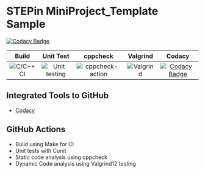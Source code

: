 # STEPin MiniProject_Template Sample

[![Codacy Badge](https://api.codacy.com/project/badge/Grade/3b20c7c3ec7f4734b42cc0d04dcf3fb2)](https://app.codacy.com/manual/stepin654321/MiniProject_Template?utm_source=github.com&utm_medium=referral&utm_content=stepin654321/MiniProject_Template&utm_campaign=Badge_Grade_Dashboard)


|Build|Unit Test|cppcheck|Valgrind|Codacy|
|:--:|:--:|:--:|:--:|:--:|
|![C/C++ CI](https://github.com/stepin654321/MiniProject_Template/workflows/C/C++%20CI/badge.svg)|![Unit testing](https://github.com/stepin654321/MiniProject_Template/workflows/Unit%20testing/badge.svg)|![cppcheck-action](https://github.com/stepin654321/MiniProject_Template/workflows/cppcheck-action/badge.svg)|![Valgrind](https://github.com/stepin654321/MiniProject_Template/workflows/Valgrind/badge.svg)|[![Codacy Badge](https://app.codacy.com/project/badge/Grade/3ac7e2a959a24fa4b5d1b9c1c886ff75)](https://www.codacy.com/manual/stepin654321/MiniProject_Template?utm_source=github.com&amp;utm_medium=referral&amp;utm_content=stepin654321/MiniProject_Template&amp;utm_campaign=Badge_Grade)|

## Integrated Tools to GitHub
*  [Codacy](https://www.codacy.com/)

## GitHub Actions
* Build using Make for CI
* Unit tests with Cunit
* Static code analysis using cppcheck
* Dynamic Code analysis using Valgrind12
testing

